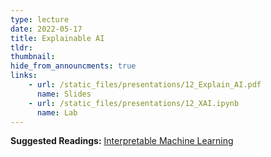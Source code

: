 ```yaml
---
type: lecture
date: 2022-05-17
title: Explainable AI
tldr: 
thumbnail: 
hide_from_announcments: true
links: 
    - url: /static_files/presentations/12_Explain_AI.pdf
      name: Slides
    - url: /static_files/presentations/12_XAI.ipynb
      name: Lab
---
```

**Suggested Readings:**
[Interpretable Machine Learning](https://christophm.github.io/interpretable-ml-book/)
